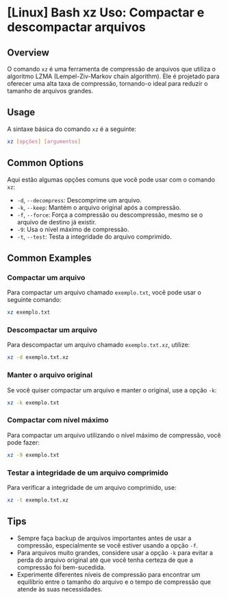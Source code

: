 # [Linux] Bash xz Uso: Compactar e descompactar arquivos

## Overview
O comando `xz` é uma ferramenta de compressão de arquivos que utiliza o algoritmo LZMA (Lempel-Ziv-Markov chain algorithm). Ele é projetado para oferecer uma alta taxa de compressão, tornando-o ideal para reduzir o tamanho de arquivos grandes.

## Usage
A sintaxe básica do comando `xz` é a seguinte:

```bash
xz [opções] [argumentos]
```

## Common Options
Aqui estão algumas opções comuns que você pode usar com o comando `xz`:

- `-d`, `--decompress`: Descomprime um arquivo.
- `-k`, `--keep`: Mantém o arquivo original após a compressão.
- `-f`, `--force`: Força a compressão ou descompressão, mesmo se o arquivo de destino já existir.
- `-9`: Usa o nível máximo de compressão.
- `-t`, `--test`: Testa a integridade do arquivo comprimido.

## Common Examples

### Compactar um arquivo
Para compactar um arquivo chamado `exemplo.txt`, você pode usar o seguinte comando:

```bash
xz exemplo.txt
```

### Descompactar um arquivo
Para descompactar um arquivo chamado `exemplo.txt.xz`, utilize:

```bash
xz -d exemplo.txt.xz
```

### Manter o arquivo original
Se você quiser compactar um arquivo e manter o original, use a opção `-k`:

```bash
xz -k exemplo.txt
```

### Compactar com nível máximo
Para compactar um arquivo utilizando o nível máximo de compressão, você pode fazer:

```bash
xz -9 exemplo.txt
```

### Testar a integridade de um arquivo comprimido
Para verificar a integridade de um arquivo comprimido, use:

```bash
xz -t exemplo.txt.xz
```

## Tips
- Sempre faça backup de arquivos importantes antes de usar a compressão, especialmente se você estiver usando a opção `-f`.
- Para arquivos muito grandes, considere usar a opção `-k` para evitar a perda do arquivo original até que você tenha certeza de que a compressão foi bem-sucedida.
- Experimente diferentes níveis de compressão para encontrar um equilíbrio entre o tamanho do arquivo e o tempo de compressão que atende às suas necessidades.